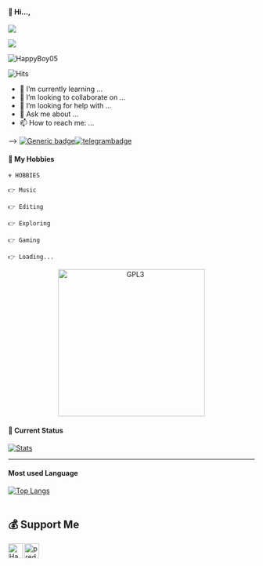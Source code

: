 




#### 👋 Hi..., 

<img src="https://badgen.net/badge/TheyCallMe/HappyBoy/FF33FF?icon=awesome&labelColor=0080FF"></a> 

<img src="https://badgen.net/badge/Skills/python/Red?icon=terminal&labelColor=blue"></a> 

<p align="left"> <img src="https://komarev.com/ghpvc/?username=HappyBoy05&label=Profile%20views&color=0e75b6&style=flat" alt="HappyBoy05" /> </p>


 ![Hits](https://hits.seeyoufarm.com/api/count/incr/badge.svg?url=https://github.com/HappyBoy05/)




- 🌱 I’m currently learning ...
- 👯 I’m looking to collaborate on ...
- 🤔 I’m looking for help with ...
- 💬 Ask me about ...
- 📫 How to reach me: ...

-->
[![Generic badge](https://img.shields.io/badge/REACHME-@-<COLOR>.svg)](https://t.me/happyboy59)[![telegrambadge](https://img.shields.io/badge/HappyBoy-30302f?style=flat&logo=telegram)](https://telegram.dog/HappyBoy59)


#### 🥰 My Hobbies 

```
⚜️ HOBBIES 

👉 Music

👉 Editing

👉 Exploring

👉 Gaming

👉 Loading...
```

<p align="center">
    <a href="https://t.me/HappyBoy59">
        <img alt="GPL3" src ="https://raw.githubusercontent.com/mayankchaudhary26/Cool-Readme-ideas/master/data/octocat/daftpunktocat-guy.gif" width="300" height="300"/>
    </a>
</p>

#### 🔰 Current Status

[![Stats](https://github-readme-stats.vercel.app/api?username=HappyBoy05&hide=prs&count_private=true&show_icons=true&theme=algolia)](https://github.com/anuraghazra/github-readme-stats)

___




#### Most used Language 

[![Top Langs](https://github-readme-stats.vercel.app/api/top-langs/?username=HappyBoy05&layout=compact)](https://github.com/HappyBoy05)
<br />
<br />

## 💰 Support Me

<a href="https://ko-fi.com/HappyBoy5920" class="padded"><img height="30" style="border:0px;height:30px;" align="left" alt="HappyBoy" src="https://az743702.vo.msecnd.net/cdn/kofi3.png?v=0" /></a>
<a href="https://paypal.me/HappyBoy5920" class="padded"><img height="30" style="border:0px;height:30px;" align="centre" alt="predatorHackerzZ" src="https://cdn.rawgit.com/twolfson/paypal-github-button/1.0.0/dist/button.svg" /></a>

